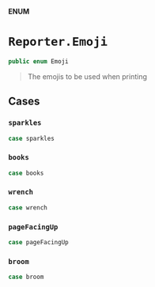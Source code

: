 **ENUM**

# `Reporter.Emoji`

```swift
public enum Emoji
```

> The emojis to be used when printing

## Cases
### `sparkles`

```swift
case sparkles
```

### `books`

```swift
case books
```

### `wrench`

```swift
case wrench
```

### `pageFacingUp`

```swift
case pageFacingUp
```

### `broom`

```swift
case broom
```
